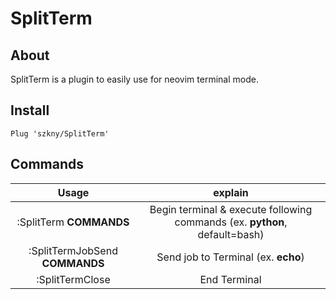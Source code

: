 # SplitTerm

## About

SplitTerm is a plugin to easily use for neovim terminal mode.  

## Install

```vim
Plug 'szkny/SplitTerm'
```

## Commands

| Usage | explain |
|:---:|:---:|
|  :SplitTerm **COMMANDS**  |  Begin terminal & execute following commands (ex. **python**, default=bash)  |
|  :SplitTermJobSend **COMMANDS** |  Send job to Terminal (ex. **echo**)  |
|  :SplitTermClose  |  End Terminal  |

